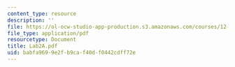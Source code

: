 ```yaml
---
content_type: resource
description: ''
file: https://ol-ocw-studio-app-production.s3.amazonaws.com/courses/12-163-surface-processes-and-landscape-evolution-fall-2004/babfa9699e2fb9caf40df0442cdff72e_Lab2A.pdf
file_type: application/pdf
resourcetype: Document
title: Lab2A.pdf
uid: babfa969-9e2f-b9ca-f40d-f0442cdff72e
---
```

